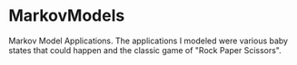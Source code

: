 # MarkovModels
Markov Model Applications. The applications I modeled were various baby states that could happen and the classic game of "Rock Paper Scissors". 

